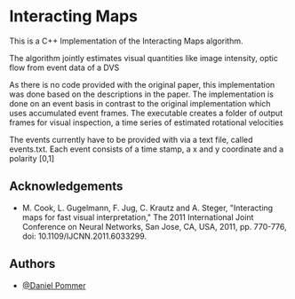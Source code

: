 
# Interacting Maps 

This is a C++ Implementation of the Interacting Maps algorithm.

The algorithm jointly estimates visual quantities like image intensity, optic flow from event data of a DVS

As there is no code provided with the original paper, this implementation was done based on the descriptions in the paper.
The implementation is done on an event basis in contrast to the original implementation which uses accumulated event frames.
The executable creates a folder of output frames for visual inspection, a time series of estimated rotational velocities

The events currently have to be provided with via a text file, called events.txt. Each event consists of a time stamp, a x and y coordinate and a polarity [0,1]



## Acknowledgements

 - M. Cook, L. Gugelmann, F. Jug, C. Krautz and A. Steger, "Interacting maps for fast visual interpretation," The 2011 International Joint Conference on Neural Networks, San Jose, CA, USA, 2011, pp. 770-776, doi: 10.1109/IJCNN.2011.6033299.


## Authors

- [@Daniel Pommer](https://www.github.com/DanielBanana)

